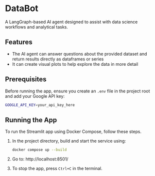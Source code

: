 # DataBot

A LangGraph-based AI agent designed to assist with data science workflows and analytical tasks.

## Features

* The AI agent can answer questions about the provided dataset and return results directly as dataframes or series
* It can create visual plots to help explore the data in more detail

## Prerequisites

Before running the app, ensure you create an `.env` file in the project root and add your Google API key:
```bash
GOOGLE_API_KEY=your_api_key_here
```
## Running the App

To run the Streamlit app using Docker Compose, follow these steps.

1. In the project directory, build and start the service using:
    ```bash
    docker compose up --build
    ```
2. Go to: http://localhost:8501/

3. To stop the app, press `Ctrl+C` in the terminal.
